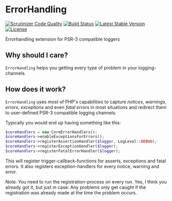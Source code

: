 ErrorHandling
=============
[![Scrutinizer Code Quality](https://scrutinizer-ci.com/g/LoggerEssentials/ErrorHandling/badges/quality-score.png?b=master)](https://scrutinizer-ci.com/g/LoggerEssentials/ErrorHandling/?branch=master)
[![Build Status](https://travis-ci.org/LoggerEssentials/ErrorHandling.svg?branch=master)](https://travis-ci.org/LoggerEssentials/ErrorHandling)
[![Latest Stable Version](https://poser.pugx.org/logger/errorhandling/version.svg)](https://packagist.org/packages/logger/errorhandling)
[![License](https://poser.pugx.org/logger/errorhandling/license.svg)](https://packagist.org/packages/logger/errorhandling)

Errorhandling extension for PSR-3 compatible loggers

## Why should I care?

`ErrorHandling` helps you getting every type of problem in your logging-channels.

## How does it work?

`ErrorHandling` uses most of PHP's capabilities to capture _notices_, _warnings_, _errors_, _exceptions_ and even _fatal errors_ in most situations and redirect them to user-defined PSR-3 compatible logging channels. 

Typically you would end up having something like this:

```PHP
$coreHandlers = new CoreErrorHandlers();
$coreHandlers->enableExceptionsForErrors();
$coreHandlers->registerAssertionHandler($logger, LogLevel::DEBUG);
$coreHandlers->registerExceptionHandler($logger);
$coreHandlers->registerFatalErrorHandler($logger);
```

This will register trigger-callback-functions for asserts, exceptions and fatal errors. It also registers exception-handlers for every notice, warning and error.

Note: You need to run the registration-process on every run. Yes, I think you already got it, but just in case: Any problems only get caught if the registration was already made at the time the problem occurs.
